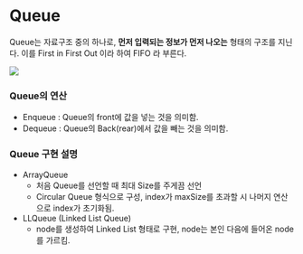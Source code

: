 # Queue



Queue는 자료구조 중의 하나로, **먼저 입력되는 정보가 먼저 나오는** 형태의 구조를 지닌다. 이를 First in First Out 이라 하여 FIFO 라 부른다.



![](https://qph.fs.quoracdn.net/main-qimg-ee73af949fa0381c54280fbc5f385b3d.webp)

### Queue의 연산

- Enqueue : Queue의 front에 값을 넣는 것을 의미함.
- Dequeue : Queue의 Back(rear)에서 값을 빼는 것을 의미함.



### Queue 구현 설명

- ArrayQueue
  - 처음 Queue를 선언할 때 최대 Size를 주게끔 선언
  - Circular Queue 형식으로 구성, index가 maxSize를 초과할 시 나머지 연산으로 index가 초기화됨.
- LLQueue (Linked List Queue)
  - node를 생성하여 Linked List 형태로 구현, node는 본인 다음에 들어온 node를 가르킴.

